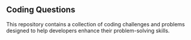 ## Coding Questions
This repository contains a collection of coding challenges and problems designed to help developers enhance their problem-solving skills.